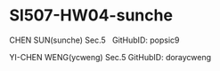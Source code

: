 # SI507-HW04-sunche

CHEN SUN(sunche) Sec.5   GitHubID: popsic9

YI-CHEN WENG(ycweng) Sec.5 GitHubID: doraycweng
